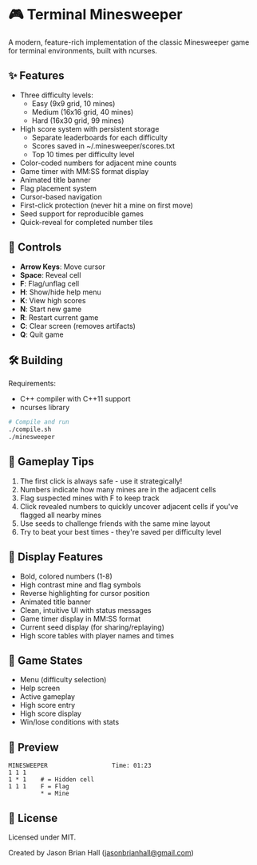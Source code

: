 # 🎮 Terminal Minesweeper

A modern, feature-rich implementation of the classic Minesweeper game for terminal environments, built with ncurses.

## ✨ Features

- Three difficulty levels:
  - Easy (9x9 grid, 10 mines)
  - Medium (16x16 grid, 40 mines)
  - Hard (16x30 grid, 99 mines)
- High score system with persistent storage
  - Separate leaderboards for each difficulty
  - Scores saved in ~/.minesweeper/scores.txt
  - Top 10 times per difficulty level
- Color-coded numbers for adjacent mine counts
- Game timer with MM:SS format display
- Animated title banner
- Flag placement system
- Cursor-based navigation
- First-click protection (never hit a mine on first move)
- Seed support for reproducible games
- Quick-reveal for completed number tiles

## 🎯 Controls

- **Arrow Keys**: Move cursor
- **Space**: Reveal cell
- **F**: Flag/unflag cell
- **H**: Show/hide help menu
- **K**: View high scores
- **N**: Start new game
- **R**: Restart current game
- **C**: Clear screen (removes artifacts)
- **Q**: Quit game

## 🛠️ Building

Requirements:
- C++ compiler with C++11 support
- ncurses library

```bash
# Compile and run
./compile.sh
./minesweeper
```

## 🎲 Gameplay Tips

1. The first click is always safe - use it strategically!
2. Numbers indicate how many mines are in the adjacent cells
3. Flag suspected mines with F to keep track
4. Click revealed numbers to quickly uncover adjacent cells if you've flagged all nearby mines
5. Use seeds to challenge friends with the same mine layout
6. Try to beat your best times - they're saved per difficulty level

## 🎨 Display Features

- Bold, colored numbers (1-8)
- High contrast mine and flag symbols
- Reverse highlighting for cursor position
- Animated title banner
- Clean, intuitive UI with status messages
- Game timer display in MM:SS format
- Current seed display (for sharing/replaying)
- High score tables with player names and times

## 🔄 Game States

- Menu (difficulty selection)
- Help screen
- Active gameplay
- High score entry
- High score display
- Win/lose conditions with stats

## 🎥 Preview

```
MINESWEEPER                  Time: 01:23
1 1 1
1 * 1    # = Hidden cell
1 1 1    F = Flag
         * = Mine
```

## 📝 License

Licensed under MIT.

Created by Jason Brian Hall (jasonbrianhall@gmail.com)